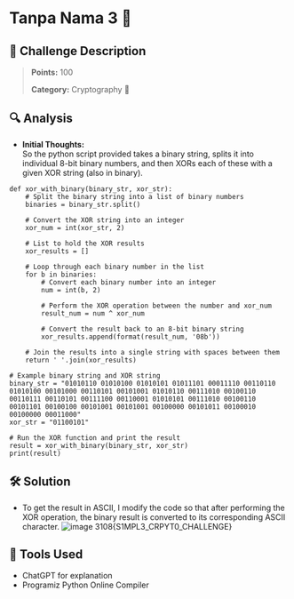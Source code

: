 # Tanpa Nama 3 🧮

## 🧾 Challenge Description
> **Points:** 100    
>   
> **Category:** Cryptography 🧮

## 🔍 Analysis
- **Initial Thoughts:**  
 So the python script provided takes a binary string, splits it into individual 8-bit binary numbers, and then XORs each of these with a given XOR string (also in binary). 
```
def xor_with_binary(binary_str, xor_str):
    # Split the binary string into a list of binary numbers
    binaries = binary_str.split()
    
    # Convert the XOR string into an integer
    xor_num = int(xor_str, 2)
    
    # List to hold the XOR results
    xor_results = []
    
    # Loop through each binary number in the list
    for b in binaries:
        # Convert each binary number into an integer
        num = int(b, 2)
        
        # Perform the XOR operation between the number and xor_num
        result_num = num ^ xor_num
        
        # Convert the result back to an 8-bit binary string
        xor_results.append(format(result_num, '08b'))
    
    # Join the results into a single string with spaces between them
    return ' '.join(xor_results)

# Example binary string and XOR string
binary_str = "01010110 01010100 01010101 01011101 00011110 00110110 01010100 00101000 00110101 00101001 01010110 00111010 00100110 00110111 00110101 00111100 00110001 01010101 00111010 00100110 00101101 00100100 00101001 00101001 00100000 00101011 00100010 00100000 00011000"
xor_str = "01100101"

# Run the XOR function and print the result
result = xor_with_binary(binary_str, xor_str)
print(result)
```


## 🛠️ Solution
- To get the result in ASCII, I modify the code so that after performing the XOR operation, the binary result is converted to its corresponding ASCII character. 
 ![image](https://github.com/user-attachments/assets/2ed40732-597c-47e8-b331-f3d2f26eb356)
3108{S1MPL3_CRPYT0_CHALLENGE}

## 🧰 Tools Used
- ChatGPT for explanation
- Programiz Python Online Compiler


